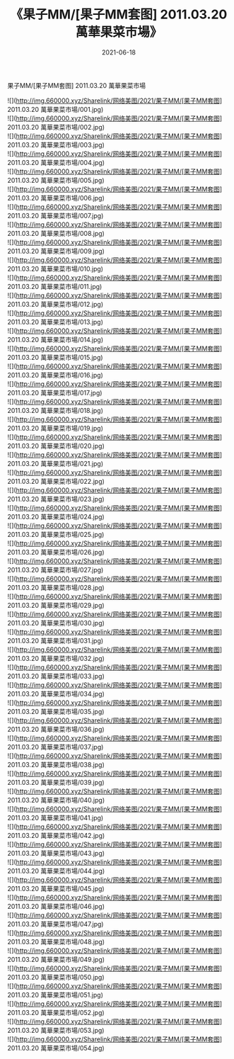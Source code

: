 ﻿---
layout: post
title:  《果子MM/[果子MM套图] 2011.03.20 萬華果菜市場》
date:   2021-06-18
img: http://img.660000.xyz/Sharelink/网络美图/2021/果子MM/[果子MM套图] 2011.03.20 萬華果菜市場/000.jpg
categories: [美女, 清纯, 唯美]
---

果子MM/[果子MM套图] 2011.03.20 萬華果菜市場

 ![](http://img.660000.xyz/Sharelink/网络美图/2021/果子MM/[果子MM套图] 2011.03.20 萬華果菜市場/001.jpg) <br>![](http://img.660000.xyz/Sharelink/网络美图/2021/果子MM/[果子MM套图] 2011.03.20 萬華果菜市場/002.jpg) <br>![](http://img.660000.xyz/Sharelink/网络美图/2021/果子MM/[果子MM套图] 2011.03.20 萬華果菜市場/003.jpg) <br>![](http://img.660000.xyz/Sharelink/网络美图/2021/果子MM/[果子MM套图] 2011.03.20 萬華果菜市場/004.jpg) <br>![](http://img.660000.xyz/Sharelink/网络美图/2021/果子MM/[果子MM套图] 2011.03.20 萬華果菜市場/005.jpg) <br>![](http://img.660000.xyz/Sharelink/网络美图/2021/果子MM/[果子MM套图] 2011.03.20 萬華果菜市場/006.jpg) <br>![](http://img.660000.xyz/Sharelink/网络美图/2021/果子MM/[果子MM套图] 2011.03.20 萬華果菜市場/007.jpg) <br>![](http://img.660000.xyz/Sharelink/网络美图/2021/果子MM/[果子MM套图] 2011.03.20 萬華果菜市場/008.jpg) <br>![](http://img.660000.xyz/Sharelink/网络美图/2021/果子MM/[果子MM套图] 2011.03.20 萬華果菜市場/009.jpg) <br>![](http://img.660000.xyz/Sharelink/网络美图/2021/果子MM/[果子MM套图] 2011.03.20 萬華果菜市場/010.jpg) <br>![](http://img.660000.xyz/Sharelink/网络美图/2021/果子MM/[果子MM套图] 2011.03.20 萬華果菜市場/011.jpg) <br>![](http://img.660000.xyz/Sharelink/网络美图/2021/果子MM/[果子MM套图] 2011.03.20 萬華果菜市場/012.jpg) <br>![](http://img.660000.xyz/Sharelink/网络美图/2021/果子MM/[果子MM套图] 2011.03.20 萬華果菜市場/013.jpg) <br>![](http://img.660000.xyz/Sharelink/网络美图/2021/果子MM/[果子MM套图] 2011.03.20 萬華果菜市場/014.jpg) <br>![](http://img.660000.xyz/Sharelink/网络美图/2021/果子MM/[果子MM套图] 2011.03.20 萬華果菜市場/015.jpg) <br>![](http://img.660000.xyz/Sharelink/网络美图/2021/果子MM/[果子MM套图] 2011.03.20 萬華果菜市場/016.jpg) <br>![](http://img.660000.xyz/Sharelink/网络美图/2021/果子MM/[果子MM套图] 2011.03.20 萬華果菜市場/017.jpg) <br>![](http://img.660000.xyz/Sharelink/网络美图/2021/果子MM/[果子MM套图] 2011.03.20 萬華果菜市場/018.jpg) <br>![](http://img.660000.xyz/Sharelink/网络美图/2021/果子MM/[果子MM套图] 2011.03.20 萬華果菜市場/019.jpg) <br>![](http://img.660000.xyz/Sharelink/网络美图/2021/果子MM/[果子MM套图] 2011.03.20 萬華果菜市場/020.jpg) <br>![](http://img.660000.xyz/Sharelink/网络美图/2021/果子MM/[果子MM套图] 2011.03.20 萬華果菜市場/021.jpg) <br>![](http://img.660000.xyz/Sharelink/网络美图/2021/果子MM/[果子MM套图] 2011.03.20 萬華果菜市場/022.jpg) <br>![](http://img.660000.xyz/Sharelink/网络美图/2021/果子MM/[果子MM套图] 2011.03.20 萬華果菜市場/023.jpg) <br>![](http://img.660000.xyz/Sharelink/网络美图/2021/果子MM/[果子MM套图] 2011.03.20 萬華果菜市場/024.jpg) <br>![](http://img.660000.xyz/Sharelink/网络美图/2021/果子MM/[果子MM套图] 2011.03.20 萬華果菜市場/025.jpg) <br>![](http://img.660000.xyz/Sharelink/网络美图/2021/果子MM/[果子MM套图] 2011.03.20 萬華果菜市場/026.jpg) <br>![](http://img.660000.xyz/Sharelink/网络美图/2021/果子MM/[果子MM套图] 2011.03.20 萬華果菜市場/027.jpg) <br>![](http://img.660000.xyz/Sharelink/网络美图/2021/果子MM/[果子MM套图] 2011.03.20 萬華果菜市場/028.jpg) <br>![](http://img.660000.xyz/Sharelink/网络美图/2021/果子MM/[果子MM套图] 2011.03.20 萬華果菜市場/029.jpg) <br>![](http://img.660000.xyz/Sharelink/网络美图/2021/果子MM/[果子MM套图] 2011.03.20 萬華果菜市場/030.jpg) <br>![](http://img.660000.xyz/Sharelink/网络美图/2021/果子MM/[果子MM套图] 2011.03.20 萬華果菜市場/031.jpg) <br>![](http://img.660000.xyz/Sharelink/网络美图/2021/果子MM/[果子MM套图] 2011.03.20 萬華果菜市場/032.jpg) <br>![](http://img.660000.xyz/Sharelink/网络美图/2021/果子MM/[果子MM套图] 2011.03.20 萬華果菜市場/033.jpg) <br>![](http://img.660000.xyz/Sharelink/网络美图/2021/果子MM/[果子MM套图] 2011.03.20 萬華果菜市場/034.jpg) <br>![](http://img.660000.xyz/Sharelink/网络美图/2021/果子MM/[果子MM套图] 2011.03.20 萬華果菜市場/035.jpg) <br>![](http://img.660000.xyz/Sharelink/网络美图/2021/果子MM/[果子MM套图] 2011.03.20 萬華果菜市場/036.jpg) <br>![](http://img.660000.xyz/Sharelink/网络美图/2021/果子MM/[果子MM套图] 2011.03.20 萬華果菜市場/037.jpg) <br>![](http://img.660000.xyz/Sharelink/网络美图/2021/果子MM/[果子MM套图] 2011.03.20 萬華果菜市場/038.jpg) <br>![](http://img.660000.xyz/Sharelink/网络美图/2021/果子MM/[果子MM套图] 2011.03.20 萬華果菜市場/039.jpg) <br>![](http://img.660000.xyz/Sharelink/网络美图/2021/果子MM/[果子MM套图] 2011.03.20 萬華果菜市場/040.jpg) <br>![](http://img.660000.xyz/Sharelink/网络美图/2021/果子MM/[果子MM套图] 2011.03.20 萬華果菜市場/041.jpg) <br>![](http://img.660000.xyz/Sharelink/网络美图/2021/果子MM/[果子MM套图] 2011.03.20 萬華果菜市場/042.jpg) <br>![](http://img.660000.xyz/Sharelink/网络美图/2021/果子MM/[果子MM套图] 2011.03.20 萬華果菜市場/043.jpg) <br>![](http://img.660000.xyz/Sharelink/网络美图/2021/果子MM/[果子MM套图] 2011.03.20 萬華果菜市場/044.jpg) <br>![](http://img.660000.xyz/Sharelink/网络美图/2021/果子MM/[果子MM套图] 2011.03.20 萬華果菜市場/045.jpg) <br>![](http://img.660000.xyz/Sharelink/网络美图/2021/果子MM/[果子MM套图] 2011.03.20 萬華果菜市場/046.jpg) <br>![](http://img.660000.xyz/Sharelink/网络美图/2021/果子MM/[果子MM套图] 2011.03.20 萬華果菜市場/047.jpg) <br>![](http://img.660000.xyz/Sharelink/网络美图/2021/果子MM/[果子MM套图] 2011.03.20 萬華果菜市場/048.jpg) <br>![](http://img.660000.xyz/Sharelink/网络美图/2021/果子MM/[果子MM套图] 2011.03.20 萬華果菜市場/049.jpg) <br>![](http://img.660000.xyz/Sharelink/网络美图/2021/果子MM/[果子MM套图] 2011.03.20 萬華果菜市場/050.jpg) <br>![](http://img.660000.xyz/Sharelink/网络美图/2021/果子MM/[果子MM套图] 2011.03.20 萬華果菜市場/051.jpg) <br>![](http://img.660000.xyz/Sharelink/网络美图/2021/果子MM/[果子MM套图] 2011.03.20 萬華果菜市場/052.jpg) <br>![](http://img.660000.xyz/Sharelink/网络美图/2021/果子MM/[果子MM套图] 2011.03.20 萬華果菜市場/053.jpg) <br>![](http://img.660000.xyz/Sharelink/网络美图/2021/果子MM/[果子MM套图] 2011.03.20 萬華果菜市場/054.jpg) <br>